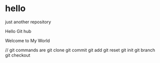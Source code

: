 # hello
just another repository

Hello Git hub

Welcome to My World

// git commands are 
git clone
git commit
git add
git reset
git init
git branch
git checkout
